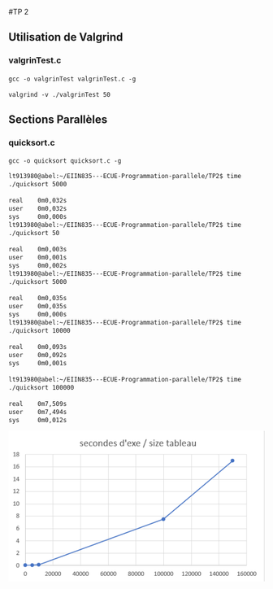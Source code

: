 #TP 2
## Utilisation de Valgrind
### valgrinTest.c
`gcc -o valgrinTest valgrinTest.c -g`

`valgrind -v ./valgrinTest 50`
## Sections Parallèles
### quicksort.c
`gcc -o quicksort quicksort.c -g`

```
lt913980@abel:~/EIIN835---ECUE-Programmation-parallele/TP2$ time ./quicksort 5000

real    0m0,032s
user    0m0,032s
sys     0m0,000s
lt913980@abel:~/EIIN835---ECUE-Programmation-parallele/TP2$ time ./quicksort 50

real    0m0,003s
user    0m0,001s
sys     0m0,002s
lt913980@abel:~/EIIN835---ECUE-Programmation-parallele/TP2$ time ./quicksort 5000

real    0m0,035s
user    0m0,035s
sys     0m0,000s
lt913980@abel:~/EIIN835---ECUE-Programmation-parallele/TP2$ time ./quicksort 10000

real    0m0,093s
user    0m0,092s
sys     0m0,001s

lt913980@abel:~/EIIN835---ECUE-Programmation-parallele/TP2$ time ./quicksort 100000

real    0m7,509s
user    0m7,494s
sys     0m0,012s
```
![GitHub Logo](../img/TD%202.1.PNG)

